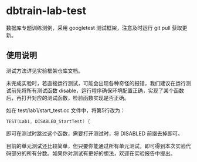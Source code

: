 # dbtrain-lab-test

数据库专题训练测例，采用 googletest 测试框架，注意及时运行 git pull 获取更新。

## 使用说明

测试方法详见实验框架仓库文档。

未完成实验时，若直接运行测试，可能会出现各种奇怪的报错，我们建议在运行测试前先将所有测试函数 disable，运行程序确保环境配置正确，实现了某个函数后，再打开对应的测试函数，检验函数实现是否正确。

如在 test/lab1/start_test.cc 文件中，将第5行改为：

```c++
TEST(Lab1, DISABLED_StartTest) {
```

即可在测试时跳过这个函数，需要打开测试时，将 DISABLED 前缀去掉即可。

目前的单元测试还比较简单，但只要你能通过所有单元测试，即可得到本次实验代码部分的所有分数。如果你对测试有更好的想法，欢迎在实验报告中提出。
